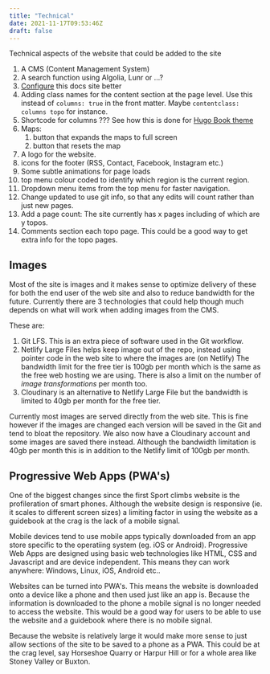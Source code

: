 ```yaml
---
title: "Technical"
date: 2021-11-17T09:53:46Z
draft: false
---
```


Technical aspects of the website that could be added to the site

1. A CMS (Content Management System)
2. A search function using Algolia, Lunr or ...?
3. [Configure](https://mcshelby.github.io/hugo-theme-relearn/basics/configuration/) this docs site better
4. Adding class names for the content section at the page level. Use this instead of `columns: true` in the front matter. Maybe `contentclass: columns topo` for instance.
5. Shortcode for columns ??? See how this is done for [Hugo Book theme](https://hugo-book-demo.netlify.app/docs/shortcodes/columns/)
6. Maps: 
   1. button that expands the maps to full screen
   2. button that resets the map
7. A logo for the website.
8. icons for the footer (RSS, Contact, Facebook, Instagram etc.)
9.  Some subtle animations for page loads
10. top menu colour coded to identify which region is the current region.
11. Dropdown menu items from the top menu for faster navigation.
12. Change updated to use git info, so that any edits will count rather than just new pages.
13. Add a page count: The site currently has x pages including of which are y topos.
14. Comments section each topo page. This could be a good way to get extra info for the topo pages.


## Images

Most of the site is images and it makes sense to optimize delivery of these for both the end user of the web site and also to reduce bandwidth for the future. Currently there are 3 technologies that could help though much depends on what will work when adding images from the CMS.

These are:

1. Git LFS. This is an extra piece of software used in the Git workflow.
2. Netlify Large Files helps keep image out of the repo, instead using pointer code in the web site to where the images are (on Netlify) The bandwidth limit for the free tier is 100gb per month which is the same as the free web hosting we are using. There is also a limit on the number of *image transformations* per month too.
3. Cloudinary is an alternative to Netlify Large File but the bandwidth is limited to 40gb per month for the free tier.

Currently most images are served directly from the web site. This is fine however if the images are changed each version will be saved in the Git and tend to bloat the repository. We also now have a Cloudinary account and some images are saved there instead. Although the bandwidth limitation is 40gb per month this is in addition to the Netlify limit of 100gb per month.

## Progressive Web Apps (PWA's)

One of the biggest changes since the first Sport climbs website is the profileration of smart phones. Although the website design is responsive (ie. it scales to different screen sizes) a limiting factor in using the website as a guidebook at the crag is the lack of a mobile signal.

Mobile devices tend to use mobile apps typically downloaded from an app store specific to the operatiing system (eg. iOS or Android). Progressive Web Apps are designed using basic web technologies like HTML, CSS and Javascript and are device independent. This means they can work anywhere: Windows, Linux, iOS, Android etc..

Websites can be turned into PWA's. This means the website is downloaded onto a device like a phone and then used just like an app is. Because the information is downloaded to the phone a mobile signal is no longer needed to access the website. This would be a good way for users to be able to use the website and a guidebook where there is no mobile signal.

Because the website is relatively large it would make more sense to just allow sections of the site to be saved to a phone as a PWA. This could be at the crag level, say Horseshoe Quarry or Harpur Hill or for a whole area like Stoney Valley or Buxton.